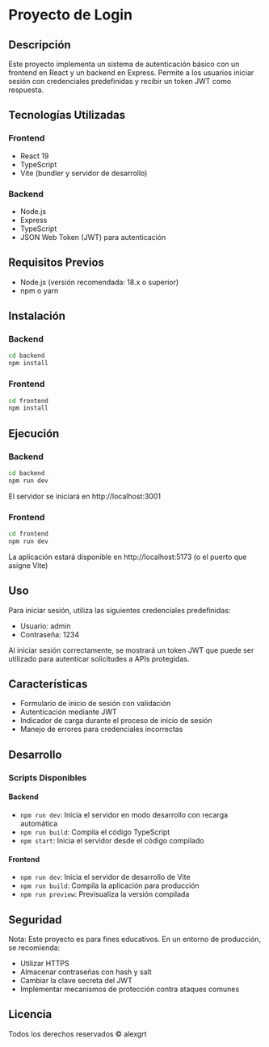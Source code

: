 # Proyecto de Login

## Descripción

Este proyecto implementa un sistema de autenticación básico con un frontend en React y un backend en Express. Permite a los usuarios iniciar sesión con credenciales predefinidas y recibir un token JWT como respuesta.

## Tecnologías Utilizadas

### Frontend

- React 19
- TypeScript
- Vite (bundler y servidor de desarrollo)

### Backend

- Node.js
- Express
- TypeScript
- JSON Web Token (JWT) para autenticación

## Requisitos Previos

- Node.js (versión recomendada: 18.x o superior)
- npm o yarn

## Instalación

### Backend

```bash
cd backend
npm install
```

### Frontend

```bash
cd frontend
npm install
```

## Ejecución

### Backend

```bash
cd backend
npm run dev
```

El servidor se iniciará en http://localhost:3001

### Frontend

```bash
cd frontend
npm run dev
```

La aplicación estará disponible en http://localhost:5173 (o el puerto que asigne Vite)

## Uso

Para iniciar sesión, utiliza las siguientes credenciales predefinidas:

- Usuario: admin
- Contraseña: 1234

Al iniciar sesión correctamente, se mostrará un token JWT que puede ser utilizado para autenticar solicitudes a APIs protegidas.

## Características

- Formulario de inicio de sesión con validación
- Autenticación mediante JWT
- Indicador de carga durante el proceso de inicio de sesión
- Manejo de errores para credenciales incorrectas

## Desarrollo

### Scripts Disponibles

#### Backend

- `npm run dev`: Inicia el servidor en modo desarrollo con recarga automática
- `npm run build`: Compila el código TypeScript
- `npm start`: Inicia el servidor desde el código compilado

#### Frontend

- `npm run dev`: Inicia el servidor de desarrollo de Vite
- `npm run build`: Compila la aplicación para producción
- `npm run preview`: Previsualiza la versión compilada

## Seguridad

Nota: Este proyecto es para fines educativos. En un entorno de producción, se recomienda:

- Utilizar HTTPS
- Almacenar contraseñas con hash y salt
- Cambiar la clave secreta del JWT
- Implementar mecanismos de protección contra ataques comunes

## Licencia

Todos los derechos reservados © alexgrt
